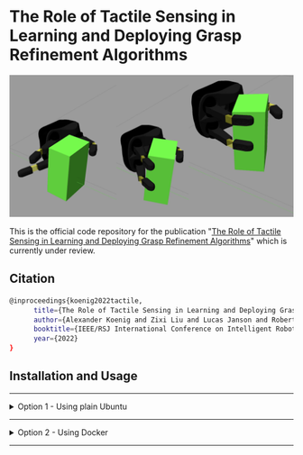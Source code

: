 # The Role of Tactile Sensing in Learning and Deploying Grasp Refinement Algorithms

<img src="docs/grasp_refinement.png"/>

This is the official code repository for the publication "[The Role of Tactile Sensing in Learning and Deploying Grasp Refinement Algorithms](https://arxiv.org/abs/2109.11234)" which is currently under review.

## Citation

```bash
@inproceedings{koenig2022tactile,
      title={The Role of Tactile Sensing in Learning and Deploying Grasp Refinement Algorithms}, 
      author={Alexander Koenig and Zixi Liu and Lucas Janson and Robert Howe},
      booktitle={IEEE/RSJ International Conference on Intelligent Robots and Systems (IROS), 2022}, 
      year={2022}
}
```

## Installation and Usage


___
<details>
<summary>Option 1 - Using plain Ubuntu</summary>

### Installation

0. Disclaimer: the below steps assume you have a fresh installation of Ubuntu 20.04.
1. Install ROS Noetic by following [these](http://wiki.ros.org/noetic/Installation/Ubuntu) steps.
2. Clone this repository into a new catkin workspace.
```bash 
# Init new catkin workspace
mkdir ~/catkin_ws/src -p
cd ~/catkin_ws/src
catkin_init_workspace
# Clone this repository with its submodules
git clone --recursive https://github.com/axkoenig/grasp_refinement.git
```
3. This paper uses the [Reflex Stack](https://github.com/axkoenig/reflex_stack), a software module that simulates the robotic hand and comes with various useful tools for real-time grasp analysis. The simulator runs Gazebo 11 and DART 6. To run Gazebo with the DART physics engine, you must build Gazebo from source. Running the shell script does this for you. 
```bash 
cd ~/catkin_ws/src/grasp_refinement/reflex_stack/shell
sudo ./install_gazebo_dart.sh
```
4. Now that you have all the required dependencies, you can build the software. 
```bash 
# Build software
cd ~/catkin_ws
catkin_make
# Source workspace and add to your bashrc
source ~/catkin_ws/devel/setup.bash
echo "source ~/catkin_ws/devel/setup.bash" >> ~/.bashrc
```
5. Check if everything works by firing up the [Reflex Stack](https://github.com/axkoenig/reflex_stack) simulator in a new terminal.
```bash 
roslaunch description reflex.launch run_keyboard_teleop_nodes:=true
```

### Train an Agent

You can train an agent with a one-liner. 

```bash
cd ~/catkin_ws/src/grasp_refinement/agent/src
python main.py --gui=1 --reward_framework=1 --contact_framework=1 --log_name=i_love_robots
```

### Enjoy a pre-trained Agent

Enjoy one of the pre-trained agents or one of the agents you trained yourself. 

```bash
python main.py --train=0 test_model_path=~/catkin_ws/src/grasp_refinement/trained_agents/epsilon+delta_full.zip --all_test_cases=0 --gui=1 --reward_framework=1 --contact_framework=1 --log_name=i_love_robots
```

</details>

___
<details>
<summary>Option 2 - Using Docker</summary>

### Installation
Clone this repository. 

```bash
git clone --recursive https://github.com/axkoenig/grasp_refinement.git
cd grasp_refinement
```

You have two options when working with Docker. (1) If you plan to make changes to the code and run your custom version, you need to build the Docker container yourself with the below command. (2) If you want to try this software out, you can get cracking right away with the pre-built [grasp_refinement Docker image](https://hub.docker.com/repository/docker/axkoenig/reflex_stack), and you don't need to run the below command and can continue with the next steps.

```bash
docker build -t axkoenig/grasp_refinement .
```

### Train an Agent

You can train an agent using the below command and view the training process in your browser. 

```bash
docker-compose up       # in the grasp_refinement directory
localhost:8080/vnc.html # type this in your browser
```

Run the below command if you don't want the visual output. 

```bash
docker-compose run grasp_refinement /bin/bash -c "source /home/catkin_ws/devel/setup.bash; python3 /home/catkin_ws/src/agent/src/main.py --output_dir=/home/.ros/log --gui=0 --log_name=i_love_robots"
```

### Enjoy a pre-trained Agent

Run this command to test a pre-trained agent.

```bash
docker-compose run grasp_refinement /bin/bash -c "source /home/catkin_ws/devel/setup.bash; python3 /home/catkin_ws/src/agent/src/main.py --output_dir=/home/.ros/log --train=0 --test_model_path=/home/catkin_ws/src/trained_agents/epsilon+delta_full --all_test_cases=0 --reward_framework=1 --contact_framework=1 --log_name=i_love_robots"
localhost:8080/vnc.html     # type this in your browser
```

You should now see the algorithm refining grasps in your browser.

<img src="docs/browser.png"/>

</details>

___
